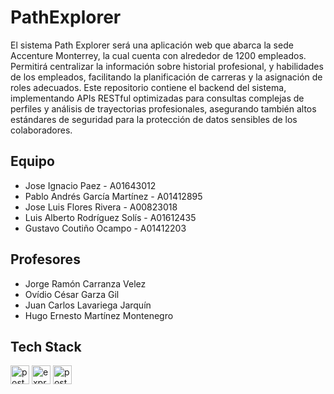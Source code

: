 # PathExplorer
<div align="left">
  <p>El sistema Path Explorer será una aplicación web que abarca la sede Accenture Monterrey, la cual cuenta con alrededor de 1200 empleados. Permitirá centralizar la información sobre historial profesional, y habilidades de los empleados, facilitando la planificación de carreras y la asignación de roles adecuados. Este repositorio contiene el backend del sistema, implementando APIs RESTful optimizadas para consultas complejas de perfiles y análisis de trayectorias profesionales, asegurando también altos estándares de seguridad para la protección de datos sensibles de los colaboradores.</p>
</div>

## Equipo
<div align="left">
  <ul>
    <li>Jose Ignacio Paez - A01643012
    <li>Pablo Andrés García Martínez - A01412895</li>
    <li>Jose Luis Flores Rivera - A00823018</li>
    <li>Luis Alberto Rodríguez Solís - A01612435</li>
    <li>Gustavo Coutiño Ocampo - A01412203</li>
  </ul>
</div>

## Profesores
<div align="left">
  <ul>
    <li>Jorge Ramón Carranza Velez
    <li>Ovídio César Garza Gil</li>
    <li>Juan Carlos Lavariega Jarquín</li>
    <li>Hugo Ernesto Martínez Montenegro</li>
  </ul>
</div>

## Tech Stack
<div align="left">
  <img src="https://img.shields.io/badge/-Javascript-black?logo=javascript" height="30" alt="postgrelogo">
<img src="https://img.shields.io/badge/-Express-green?logo=express" height="30" alt="expresslogo">
<img src="https://img.shields.io/badge/-PostgreSQL-lightblue?logo=postgresql" height="30" alt="postgrelogo">

</div>
